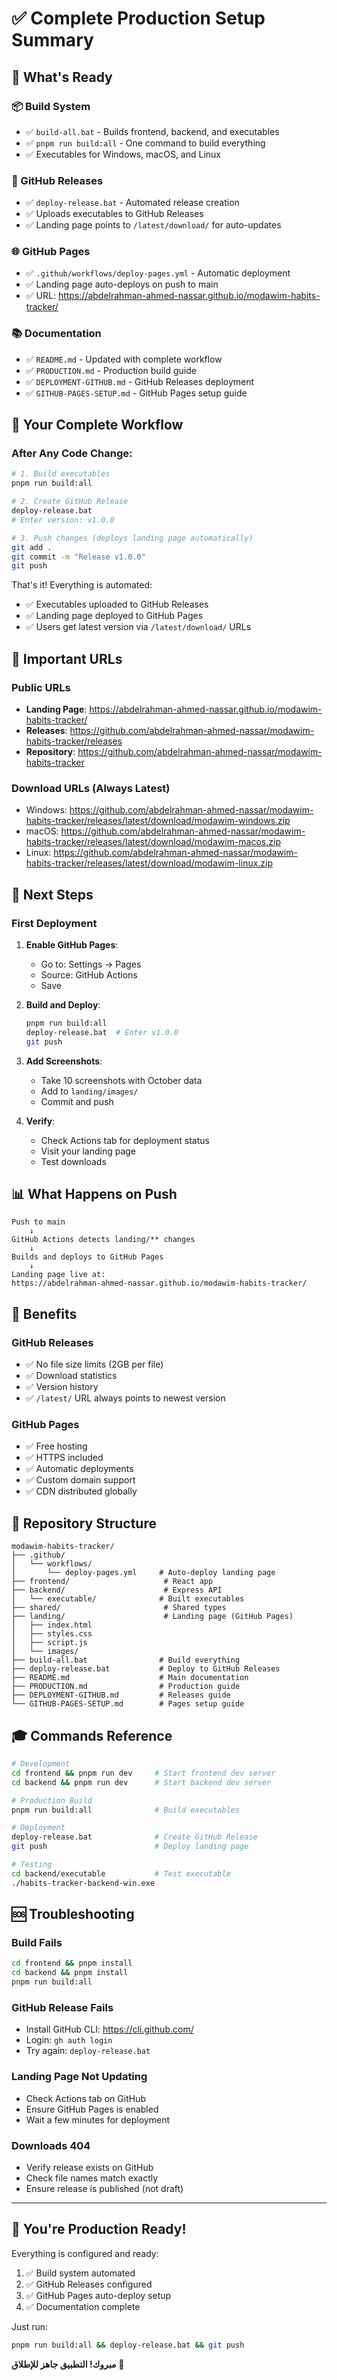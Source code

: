 # ✅ Complete Production Setup Summary

## 🎉 What's Ready

### 📦 Build System

- ✅ `build-all.bat` - Builds frontend, backend, and executables
- ✅ `pnpm run build:all` - One command to build everything
- ✅ Executables for Windows, macOS, and Linux

### 🚀 GitHub Releases

- ✅ `deploy-release.bat` - Automated release creation
- ✅ Uploads executables to GitHub Releases
- ✅ Landing page points to `/latest/download/` for auto-updates

### 🌐 GitHub Pages

- ✅ `.github/workflows/deploy-pages.yml` - Automatic deployment
- ✅ Landing page auto-deploys on push to main
- ✅ URL: https://abdelrahman-ahmed-nassar.github.io/modawim-habits-tracker/

### 📚 Documentation

- ✅ `README.md` - Updated with complete workflow
- ✅ `PRODUCTION.md` - Production build guide
- ✅ `DEPLOYMENT-GITHUB.md` - GitHub Releases deployment
- ✅ `GITHUB-PAGES-SETUP.md` - GitHub Pages setup guide

## 🔄 Your Complete Workflow

### After Any Code Change:

```bash
# 1. Build executables
pnpm run build:all

# 2. Create GitHub Release
deploy-release.bat
# Enter version: v1.0.0

# 3. Push changes (deploys landing page automatically)
git add .
git commit -m "Release v1.0.0"
git push
```

That's it! Everything is automated:

- ✅ Executables uploaded to GitHub Releases
- ✅ Landing page deployed to GitHub Pages
- ✅ Users get latest version via `/latest/download/` URLs

## 📍 Important URLs

### Public URLs

- **Landing Page**: https://abdelrahman-ahmed-nassar.github.io/modawim-habits-tracker/
- **Releases**: https://github.com/abdelrahman-ahmed-nassar/modawim-habits-tracker/releases
- **Repository**: https://github.com/abdelrahman-ahmed-nassar/modawim-habits-tracker

### Download URLs (Always Latest)

- Windows: https://github.com/abdelrahman-ahmed-nassar/modawim-habits-tracker/releases/latest/download/modawim-windows.zip
- macOS: https://github.com/abdelrahman-ahmed-nassar/modawim-habits-tracker/releases/latest/download/modawim-macos.zip
- Linux: https://github.com/abdelrahman-ahmed-nassar/modawim-habits-tracker/releases/latest/download/modawim-linux.zip

## 🎯 Next Steps

### First Deployment

1. **Enable GitHub Pages**:

   - Go to: Settings → Pages
   - Source: GitHub Actions
   - Save

2. **Build and Deploy**:

   ```bash
   pnpm run build:all
   deploy-release.bat  # Enter v1.0.0
   git push
   ```

3. **Add Screenshots**:

   - Take 10 screenshots with October data
   - Add to `landing/images/`
   - Commit and push

4. **Verify**:
   - Check Actions tab for deployment status
   - Visit your landing page
   - Test downloads

## 📊 What Happens on Push

```mermaid
Push to main
    ↓
GitHub Actions detects landing/** changes
    ↓
Builds and deploys to GitHub Pages
    ↓
Landing page live at:
https://abdelrahman-ahmed-nassar.github.io/modawim-habits-tracker/
```

## 🔐 Benefits

### GitHub Releases

- ✅ No file size limits (2GB per file)
- ✅ Download statistics
- ✅ Version history
- ✅ `/latest/` URL always points to newest version

### GitHub Pages

- ✅ Free hosting
- ✅ HTTPS included
- ✅ Automatic deployments
- ✅ Custom domain support
- ✅ CDN distributed globally

## 📁 Repository Structure

```
modawim-habits-tracker/
├── .github/
│   └── workflows/
│       └── deploy-pages.yml     # Auto-deploy landing page
├── frontend/                     # React app
├── backend/                      # Express API
│   └── executable/              # Built executables
├── shared/                       # Shared types
├── landing/                      # Landing page (GitHub Pages)
│   ├── index.html
│   ├── styles.css
│   ├── script.js
│   └── images/
├── build-all.bat                # Build everything
├── deploy-release.bat           # Deploy to GitHub Releases
├── README.md                    # Main documentation
├── PRODUCTION.md                # Production guide
├── DEPLOYMENT-GITHUB.md         # Releases guide
└── GITHUB-PAGES-SETUP.md        # Pages setup guide
```

## 🎓 Commands Reference

```bash
# Development
cd frontend && pnpm run dev     # Start frontend dev server
cd backend && pnpm run dev      # Start backend dev server

# Production Build
pnpm run build:all              # Build executables

# Deployment
deploy-release.bat              # Create GitHub Release
git push                        # Deploy landing page

# Testing
cd backend/executable           # Test executable
./habits-tracker-backend-win.exe
```

## 🆘 Troubleshooting

### Build Fails

```bash
cd frontend && pnpm install
cd backend && pnpm install
pnpm run build:all
```

### GitHub Release Fails

- Install GitHub CLI: https://cli.github.com/
- Login: `gh auth login`
- Try again: `deploy-release.bat`

### Landing Page Not Updating

- Check Actions tab on GitHub
- Ensure GitHub Pages is enabled
- Wait a few minutes for deployment

### Downloads 404

- Verify release exists on GitHub
- Check file names match exactly
- Ensure release is published (not draft)

---

## 🎊 You're Production Ready!

Everything is configured and ready:

1. ✅ Build system automated
2. ✅ GitHub Releases configured
3. ✅ GitHub Pages auto-deploy setup
4. ✅ Documentation complete

Just run:

```bash
pnpm run build:all && deploy-release.bat && git push
```

**مبروك! التطبيق جاهز للإطلاق** 🚀

